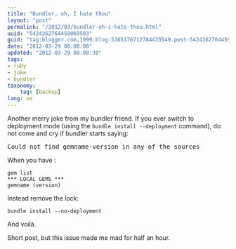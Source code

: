 ```yaml
---
title: "Bundler, oh, I hate thou"
layout: "post"
permalink: "/2012/03/bundler-oh-i-hate-thou.html"
uuid: "5424362764459069503"
guid: "tag:blogger.com,1999:blog-5365176712784435549.post-5424362764459069503"
date: "2012-03-29 08:08:00"
updated: "2012-03-29 08:08:38"
tags:
- ruby
- joke
- bundler
taxonomy:
    tag: [backup]
lang: us
---
```


Another merry joke from my bundler friend. If you ever switch to deployment mode
(using the <code>bundle install --deployment</code>
command), do not come and cry if bundler starts saying:<br />
<pre>Could not find gemname-version in any of the sources
</pre>
When you have :

```
gem list
*** LOCAL GEMS ***
gemname (version)
```

Instead remove the lock:

```
bundle install --no-deployment
```

And voilà.

Short post, but this issue made me mad for half an hour.
